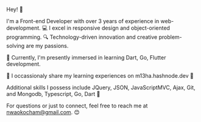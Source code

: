 Hey! 👋

I'm a Front-end Developer with over 3 years of experience in web-development. 💻 I excel in responsive design and object-oriented programming. 🔍 Technology-driven innovation and creative problem-solving are my passions.

🌱 Currently, I'm presently immersed in learning Dart, Go, Flutter development.

📝 I occassionaly share my learning experiences on m13ha.hashnode.dev 📖

Additional skills I possess include JQuery, JSON, JavaScriptMVC, Ajax, Git, and Mongodb, Typescript, Go, Dart 💪

For questions or just to connect, feel free to reach me at nwaokocham@gmail.com. 😊

